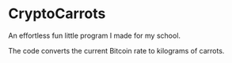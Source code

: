 # CryptoCarrots
An effortless fun little program I made for my school. 

The code converts the current Bitcoin rate to kilograms of carrots. 

